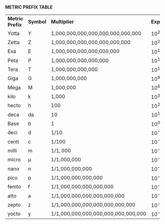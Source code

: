 **METRIC PREFIX TABLE**

|   |   |   |   |   |
|---|---|---|---|---|
|**Metric Prefix**|**Symbol**|**Multiplier**|**Exponential**|**Description**|
|Yotta|Y|1,000,000,000,000,000,000,000,000|$10^{24}$|Septillion|
|Zetta|Z|1,000,000,000,000,000,000,000|$10^{21}$|Sextillion|
|Exa|E|1,000,000,000,000,000,000|$10^{18}$|Quintillion|
|Peta|P|1,000,000,000,000,000|$10^{15}$|Quadrillion|
|Tera|T|1,000,000,000,000|$10^{12}$|Trillion|
|Giga|G|1,000,000,000|$10^{9}$|Billion|
|Mega|M|1,000,000|$10^{6}$|Million|
|kilo|k|1,000|$10^{3}$|Thousand|
|hecto|h|100|$10^{2}$|Hundred|
|deca|da|10|$10^{1}$|Ten|
|Base|b|1|$10^{0}$|One|
|deci|d|$1/10$|$10^{-1}$|Tenth|
|centi|c|$1/100$|$10^{-2}$|Hundredth|
|milli|m|$1/1,000$|$10^{-3}$|Thousandth|
|micro|µ|1/1,000,000|$10^{-6}$|Millionth|
|nano|n|1/1,000,000,000|$10^{-9}$|Billionth|
|pico|p|1/1,000,000,000,000|$10^{-12}$|Trillionth|
|femto|f|1/1,000,000,000,000,000|$10^{-15}$|Quadrillionth|
|atto|a|1/1,000,000,000,000,000,000|$10^{-18}$|Quintillionth|
|zepto|z|1/1,000,000,000,000,000,000,000|$10^{-21}$|Sextillionth|
|yocto|y|1/1,000,000,000,000,000,000,000,000|$10^{-24}$|Septillionth|